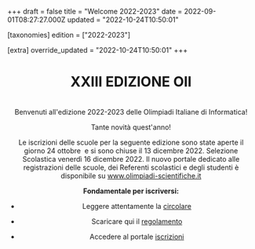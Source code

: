 +++
draft = false
title = "Welcome 2022-2023"
date = 2022-09-01T08:27:27.000Z
updated = "2022-10-24T10:50:01"

[taxonomies]
edition = ["2022-2023"]

[extra]
override_updated = "2022-10-24T10:50:01"
+++
<div style="text-align: center;">

# XXIII EDIZIONE OII

<br/>
Benvenuti all'edizione 2022-2023 delle Olimpiadi Italiane di Informatica!

Tante novità quest'anno!

Le iscrizioni delle scuole per la seguente edizione sono state aperte il giorno 24 ottobre  e si sono chiuse il 13 dicembre 2022. Selezione Scolastica venerdì 16 dicembre 2022. Il nuovo portale dedicato alle registrazioni delle scuole, dei Referenti scolastici e degli studenti è disponibile su www.olimpiadi-scientifiche.it


**Fondamentale per iscriversi:**

- Leggere attentamente la [circolare](/219-circolare/)

- Scaricare qui il [regolamento](/218-regolamenti/)

- Accedere al portale [iscrizioni](https://olimpiadi-scientifiche.it/)

</div>
